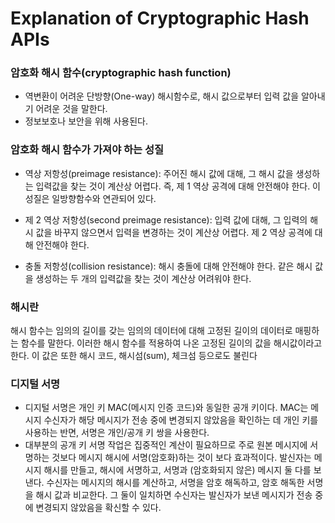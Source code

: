 # Explanation of Cryptographic Hash APIs


### 암호화 해시 함수(cryptographic hash function)

- 역변환이 어려운 단방향(One-way) 해시함수로, 해시 값으로부터 입력 값을 알아내기 어려운 것을 말한다.
- 정보보호나 보안을 위해 사용된다.

### 암호화 해시 함수가 가져야 하는 성질

- 역상 저항성(preimage resistance): 주어진 해시 값에 대해, 그 해시 값을 생성하는 입력값을 찾는 것이 계산상 어렵다. 
즉, 제 1 역상 공격에 대해 안전해야 한다. 이 성질은 일방향함수와 연관되어 있다.

- 제 2 역상 저항성(second preimage resistance): 입력 값에 대해, 그 입력의 해시 값을 바꾸지 않으면서 입력을 변경하는 것이 계산상 어렵다. 
제 2 역상 공격에 대해 안전해야 한다.

- 충돌 저항성(collision resistance): 해시 충돌에 대해 안전해야 한다. 같은 해시 값을 생성하는 두 개의 입력값을 찾는 것이 계산상 어려워야 한다.

### 해시란

해시 함수는 임의의 길이를 갖는 임의의 데이터에 대해 고정된 길이의 데이터로 매핑하는 함수를 말한다. 이러한 해시 함수를 적용하여 나온 고정된 길이의 값을 해시값이라고 한다. 이 값은 또한 해시 코드, 해시섬(sum), 체크섬 등으로도 불린다

### 디지털 서명

- 디지털 서명은 개인 키 MAC(메시지 인증 코드)와 동일한 공개 키이다. MAC는 메시지 수신자가 해당 메시지가 전송 중에 변경되지 않았음을 확인하는 데 개인 키를 사용하는 반면, 서명은 개인/공개 키 쌍을 사용한다.
- 대부분의 공개 키 서명 작업은 집중적인 계산이 필요하므로 주로 원본 메시지에 서명하는 것보다 메시지 해시에 서명(암호화)하는 것이 보다 효과적이다. 발신자는 메시지 해시를 만들고, 해시에 서명하고, 서명과 (암호화되지 않은) 메시지 둘 다를 보낸다. 수신자는 메시지의 해시를 계산하고, 서명을 암호 해독하고, 암호 해독한 서명을 해시 값과 비교한다. 그 둘이 일치하면 수신자는 발신자가 보낸 메시지가 전송 중에 변경되지 않았음을 확신할 수 있다.
